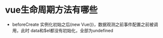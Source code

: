 
# vue生命周期方法有哪些
  
  - beforeCreate
      实例化初始之后(new Vue())，数据观测之前事件配置之前被调用，此时
      data和$el都没有初始化，全部为undefined
      
